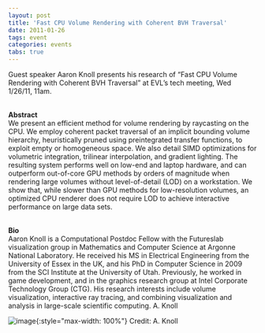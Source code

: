 ```yaml
---
layout: post
title: 'Fast CPU Volume Rendering with Coherent BVH Traversal'
date: 2011-01-26
tags: event
categories: events
tabs: true
---
```


Guest speaker Aaron Knoll presents his research of &ldquo;Fast CPU Volume Rendering with Coherent BVH Traversal&rdquo; at EVL&rsquo;s tech meeting, Wed 1/26/11, 11am.<br><br>

<strong>Abstract</strong><br>
We present an efficient method for volume rendering by raycasting on the CPU. We employ coherent packet traversal of an implicit bounding volume hierarchy, heuristically pruned using preintegrated transfer functions, to exploit empty or homogeneous space. We also detail SIMD optimizations for volumetric integration, trilinear interpolation, and gradient lighting. The resulting system performs well on low-end and laptop hardware, and can outperform out-of-core GPU methods by orders of magnitude when rendering large volumes without level-of-detail (LOD) on a workstation. We show that, while slower than GPU methods for low-resolution volumes, an optimized CPU renderer does not require LOD to achieve interactive performance on large data sets.<br><br>

<strong>Bio</strong><br>
Aaron Knoll is a Computational Postdoc Fellow with the Futureslab visualization group in Mathematics and Computer Science at Argonne National Laboratory. He received his MS in Electrical Engineering from the University of Essex in the UK, and his PhD in Computer Science in 2009 from the SCI Institute at the University of Utah. Previously, he worked in game development, and in the graphics research group at Intel Corporate Technology Group (CTG). His research interests include volume visualization, interactive ray tracing, and combining visualization and analysis in large-scale scientific computing.
A. Knoll

![image](https://www.evl.uic.edu/output/originals/aaronknoll.jpg-srcw.jpg){:style="max-width: 100%"}
Credit: A. Knoll

